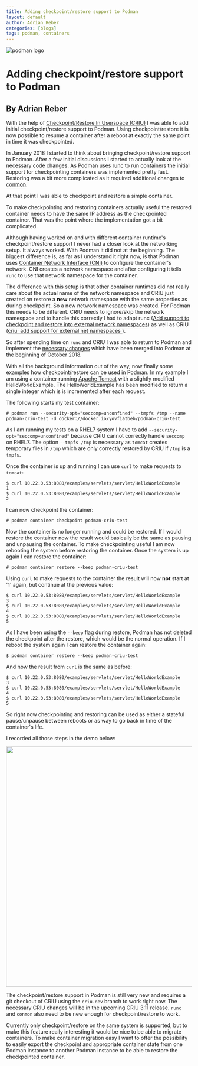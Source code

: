 ```yaml
---
title: Adding checkpoint/restore support to Podman
layout: default
author: Adrian Reber
categories: [blogs]
tags: podman, containers
---
```


![podman logo](https://podman.io/images/podman.svg)

# Adding checkpoint/restore support to Podman
## By Adrian Reber

With the help of [Checkpoint/Restore In Userspace (CRIU)](https://criu.org) I
was able to add initial checkpoint/restore support to Podman. Using
checkpoint/restore it is now possible to resume a container after a reboot at
exactly the same point in time it was checkpointed.

<!--readmore-->

In January 2018 I started to think about bringing checkpoint/restore support to
Podman. After a few initial discussions I started to actually look at the
necessary code changes. As Podman uses
[runc](https://github.com/opencontainers/runc) to run containers the initial
support for checkpointing containers was implemented pretty fast. Restoring was
a bit more complicated as it required additional changes to
[conmon](https://github.com/kubernetes-sigs/cri-o/pull/1427).

At that point I was able to checkpoint and restore a simple container.

To make checkpointing and restoring containers actually useful the restored
container needs to have the same IP address as the checkpointed container. That
was the point where the implementation got a bit complicated.

Although having worked on and with different container runtime's
checkpoint/restore support I never had a closer look at the networking setup.
It always worked. With Podman it did not at the beginning. The biggest
difference is, as far as I understand it right now, is that Podman uses
[Container Network Interface (CNI)](https://github.com/containernetworking/cni)
to configure the container's network. CNI creates a network namespace and after
configuring it tells `runc` to use that network namespace for the container.

The difference with this setup is that other container runtimes did not really
care about the actual name of the network namespace and CRIU just created on
restore a **new** network namespace with the same properties as during checkpoint.
So a new network namespace was created. For Podman this needs to be different.
CRIU needs to ignore/skip the network namespace and to handle this correctly I
had to adapt runc
([Add support to checkpoint and restore into external network namespaces](https://github.com/opencontainers/runc/pull/1849))
as well as CRIU
([criu: add support for external net namespaces ](https://github.com/checkpoint-restore/criu/commit/a8a3eb902305f0af603afa4c95b1b632fe7bd149)).

So after spending time on `runc` and CRIU I was able to return to Podman and
implement the [necessary changes](https://github.com/containers/podman/pull/469)
which have been merged into Podman at the beginning of October 2018.

With all the background information out of the way, now finally some examples
how checkpoint/restore can be used in Podman. In my example I am using a
container running [Apache Tomcat](https://tomcat.apache.org/) with a slightly
modified HelloWorldExample.  The HelloWorldExample has been modified to return
a single integer which is is incremented after each request.

The following starts my test container:
```shell
# podman run --security-opt="seccomp=unconfined" --tmpfs /tmp --name podman-criu-test -d docker://docker.io/yovfiatbeb/podman-criu-test
```

As I am running my tests on a RHEL7 system I have to add
`--security-opt="seccomp=unconfined"` because CRIU cannot correctly handle
`seccomp` on RHEL7. The option `--tmpfs /tmp` is necessary as `tomcat` creates
temporary files in `/tmp` which are only correctly restored by CRIU if `/tmp`
is a `tmpfs`.

Once the container is up and running I can use `curl` to make requests to `tomcat`:

```shell
$ curl 10.22.0.53:8080/examples/servlets/servlet/HelloWorldExample
1
$ curl 10.22.0.53:8080/examples/servlets/servlet/HelloWorldExample
2
```

I can now checkpoint the container:
```shell
# podman container checkpoint podman-criu-test
```

Now the container is no longer running and could be restored. If I would
restore the container now the result would basically be the same as pausing and
unpausing the container. To make checkpointing useful I am now rebooting the
system before restoring the container. Once the system is up again I can
restore the container:

```shell
# podman container restore --keep podman-criu-test
```

Using `curl` to make requests to the container the result will now **not** start at
'1' again, but continue at the previous value:

```shell
$ curl 10.22.0.53:8080/examples/servlets/servlet/HelloWorldExample
3
$ curl 10.22.0.53:8080/examples/servlets/servlet/HelloWorldExample
4
$ curl 10.22.0.53:8080/examples/servlets/servlet/HelloWorldExample
5
```

As I have been using the `--keep` flag during restore, Podman has not deleted
the checkpoint after the restore, which would be the normal operation. If I
reboot the system again I can restore the container again:

```shell
$ podman container restore --keep podman-criu-test
```
And now the result from `curl` is the same as before:
```shell
$ curl 10.22.0.53:8080/examples/servlets/servlet/HelloWorldExample
3
$ curl 10.22.0.53:8080/examples/servlets/servlet/HelloWorldExample
4
$ curl 10.22.0.53:8080/examples/servlets/servlet/HelloWorldExample
5
```

So right now checkpointing and restoring can be used as either a stateful
pause/unpause between reboots or as way to go back in time of the container's
life.

I recorded all those steps in the demo below:

<a href="https://asciinema.org/a/FsTbx9mZkzeuhCM2pFOr1tujM" target="_blank"><img src="https://asciinema.org/a/FsTbx9mZkzeuhCM2pFOr1tujM.png" width="650"/></a>

The checkpoint/restore support in Podman is still very new and requires a git
checkout of CRIU using the `criu-dev` branch to work right now. The necessary
CRIU changes will be in the upcoming CRIU 3.11 release. `runc` and `conmon`
also need to be new enough for checkpoint/restore to work.

Currently only checkpoint/restore on the same system is supported, but to
make this feature really interesting it would be nice to be able to
migrate containers. To make container migration easy I want to offer
the possibility to easily export the checkpoint and appropriate container
state from one Podman instance to another Podman instance to be able to
restore the checkpointed container.
